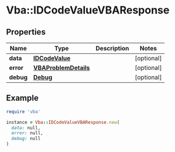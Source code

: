 # Vba::IDCodeValueVBAResponse

## Properties

| Name | Type | Description | Notes |
| ---- | ---- | ----------- | ----- |
| **data** | [**IDCodeValue**](IDCodeValue.md) |  | [optional] |
| **error** | [**VBAProblemDetails**](VBAProblemDetails.md) |  | [optional] |
| **debug** | [**Debug**](Debug.md) |  | [optional] |

## Example

```ruby
require 'vba'

instance = Vba::IDCodeValueVBAResponse.new(
  data: null,
  error: null,
  debug: null
)
```

